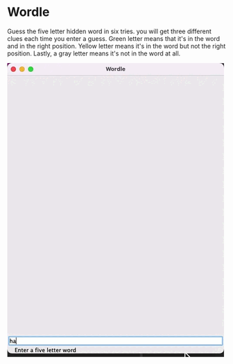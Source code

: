 # Wordle

Guess the five letter hidden word in six tries. you will get three different clues each time you enter a guess. Green letter means that it's in the word and in the right position. Yellow letter means it's in the word but not the right position. Lastly, a gray letter means it's not in the word at all.


![wordle](wordle.gif)